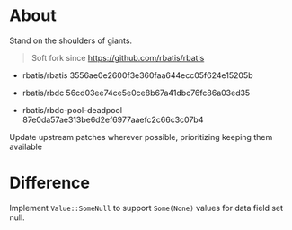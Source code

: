 

# About

Stand on the shoulders of giants.



> Soft fork since https://github.com/rbatis/rbatis


- rbatis/rbatis 3556ae0e2600f3e360faa644ecc05f624e15205b

- rbatis/rbdc 56cd03ee74ce5e0ce8b67a41dbc76fc86a03ed35

- rbatis/rbdc-pool-deadpool 87e0da57ae313be6d2ef6977aaefc2c66c3c07b4


Update upstream patches wherever possible, prioritizing keeping them available


# Difference

Implement `Value::SomeNull` to support `Some(None)` values for data field set null.

